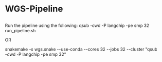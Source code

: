 # WGS-Pipeline

##
Run the pipeline using the following:
qsub -cwd -P langchip -pe smp 32 run_pipeline.sh

OR

snakemake -s wgs.snake --use-conda --cores 32 --jobs 32 --cluster "qsub -cwd -P langchip -pe smp 32”
